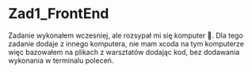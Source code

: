 Zad1_FrontEnd
=============

Zadanie wykonałem wczesniej, ale rozsypał mi się komputer :apple:. Dla tego zadanie dodaje z innego komputera, nie mam xcoda na tym komputerze więc bazowałem na plikach z warsztatów dodając kod, bez dodawania wykonania w terminalu poleceń.

